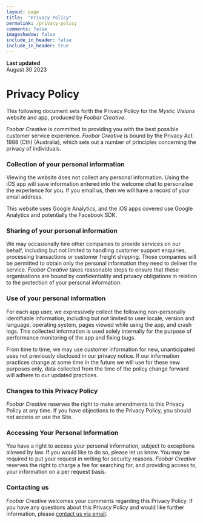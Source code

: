 ```yaml
---
layout: page
title:  "Privacy Policy"
permalink: /privacy-policy
comments: false
imageshadow: false
include_in_header: false
include_in_header: true
---
```


**Last updated**  
August 30 2023

# Privacy Policy

This following document sets forth the Privacy Policy for the _Mystic Visions_ website and app, produced by _Foobar Creative_.

_Foobar Creative_ is committed to providing you with the best possible customer service experience. _Foobar Creative_ is bound by the Privacy Act 1988 (Cth) (Australia), which sets out a number of principles concerning the privacy of individuals.

### Collection of your personal information

Viewing the website does not collect any personal information. Using the iOS app will save information entered into the welcome chat to personalise the experience for you. If you email us, then we will have a record of your email address.

This website uses Google Analytics, and the iOS apps covered use Google Analytics and potentially the Facebook SDK.

### Sharing of your personal information

We may occasionally hire other companies to provide services on our behalf, including but not limited to handling customer support enquiries, processing transactions or customer freight shipping. Those companies will be permitted to obtain only the personal information they need to deliver the service. _Foobar Creative_ takes reasonable steps to ensure that these organisations are bound by confidentiality and privacy obligations in relation to the protection of your personal information.

### Use of your personal information

For each app user, we expressively collect the following non-personally identifiable information, including but not limited to user locale, version and language, operating system, pages viewed while using the app, and crash logs. This collected information is used solely internally for the purpose of performance monitoring of the app and fixing bugs.

From time to time, we may use customer information for new, unanticipated uses not previously disclosed in our privacy notice. If our information practices change at some time in the future we will use for these new purposes only, data collected from the time of the policy change forward will adhere to our updated practices.

### Changes to this Privacy Policy

_Foobar Creative_ reserves the right to make amendments to this Privacy Policy at any time. If you have objections to the Privacy Policy, you should not access or use the Site.

### Accessing Your Personal Information

You have a right to access your personal information, subject to exceptions allowed by law. If you would like to do so, please let us know. You may be required to put your request in writing for security reasons. _Foobar Creative_ reserves the right to charge a fee for searching for, and providing access to, your information on a per request basis.

### Contacting us

_Foobar Creative_ welcomes your comments regarding this Privacy Policy. If you have any questions about this Privacy Policy and would like further information, please [contact us via email](mailto:support@mysticvisions.app).
